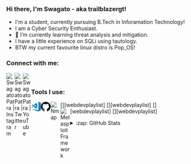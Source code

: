 ### Hi there, I'm Swagato - aka trailblazergt!

- I'm a student, currently pursuing B.Tech in Inforamation Technology! 
- I am a Cyber Security Enthusiast.
- 🌱 I’m currently learning threat analysis and mitigation.
- I have a little experience on SQLi using tautology.
- BTW my current favourite linux distro is Pop_OS! 
### Connect with me:
[<img align="left" alt="Swagato Patra | Instagram" width="22px" src="https://cdn.jsdelivr.net/npm/simple-icons@v3/icons/instagram.svg" />][instagram]
[<img align="left" alt="Swagato Patra | Twitter" width="22px" src="https://cdn.jsdelivr.net/npm/simple-icons@v3/icons/twitter.svg" />][twitter]
[<img align="left" alt="Swagato Patra | YouTube" width="22px" src="https://cdn.jsdelivr.net/npm/simple-icons@v3/icons/youtube.svg" />][youtube]
</br>

### Tools I use:
 [<img align="left" alt="Visual Studio Code" width="26px" src="https://raw.githubusercontent.com/github/explore/80688e429a7d4ef2fca1e82350fe8e3517d3494d/topics/visual-studio-code/visual-studio-code.png" />][webdevplaylist]
 [<img align="left" alt="GitHub" width="26px" src="https://raw.githubusercontent.com/github/explore/78df643247d429f6cc873026c0622819ad797942/topics/github/github.png" />][webdevplaylist]
 [<img align="left" alt="Nmap" width="26px" src="https://www.google.com/url?sa=i&url=https%3A%2F%2Fwww.liquidweb.com%2Fkb%2Fusing-nmap-pro-tips-and-tricks%2F&psig=AOvVaw0-OBVUo9G8ebAZDaTsygAy&ust=1607405778017000&source=images&cd=vfe&ved=0CAIQjRxqFwoTCIieuaeTu-0CFQAAAAAdAAAAABAD" />][webdevplaylist]
 [<img align="left" alt="Metasploit Framework" width="26px" src="https://www.google.com/url?sa=i&url=https%3A%2F%2Ftwitter.com%2Fmetasploit&psig=AOvVaw30zXqlnUZmRDqmPrJ-Q9fN&ust=1607405843496000&source=images&cd=vfe&ved=0CAIQjRxqFwoTCJCZwcWTu-0CFQAAAAAdAAAAABAD" />][webdevplaylist]

</details>

<details>
  <summary>:zap: GitHub Stats</summary>

  <img align="left" alt="Swagato's GitHub Stats" src="https://github-readme-stats.codestackr.vercel.app/api?username=trailblazergt&show_icons=true&hide_border=true" />

</details>

[instagram]: https://instagram.com/__trailblazer___
[youtube]: https://www.youtube.com/channel/UCxB_HzVX769cfG8WT0wYcGQ?view_as=subscriber
[twitter]: https://twitter.com/Trailblazer_GT

